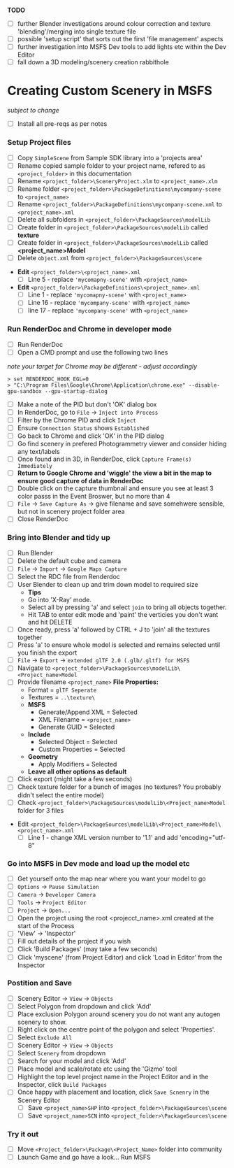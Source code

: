 __TODO__ 
  * [ ] further Blender investigations around colour correction and texture 'blending'/merging into single texture file
  * [ ] possible 'setup script' that sorts out the first 'file management' aspects
  * [ ] further investigation into MSFS Dev tools to add lights etc within the Dev Editor
  * [ ] fall down a 3D modeling/scenery creation rabbithole

# **Creating Custom Scenery in MSFS**
*subject to change*

  * [ ] Install all pre-reqs as per notes 

### Setup Project files
  * [ ] Copy ```SimpleScene``` from Sample SDK library into a 'projects area'
  * [ ] Rename copied sample folder to your project name, refered to as ```<project_folder>``` in this documentation
  * [ ] Rename ```<project_folder>\SceneryProject.xlm``` to ```<project_name>.xlm```
  * [ ] Rename folder ```<project_folder>\PackageDefinitions\mycompany-scene``` to ```<project_name>```
  * [ ] Rename ```<project_folder>\PackageDefinitions\mycompany-scene.xml``` to ```<project_name>.xml```
  * [ ] Delete all subfolders in ```<project_folder>\PackageSources\modelLib```
  * [ ] Create folder in ```<project_folder>\PackageSources\modelLib``` called **texture**
  * [ ] Create folder in ```<project_folder>\PackageSources\modelLib``` called **<project_name>Model**
  * [ ] Delete ```object.xml``` from ```<project_folder>\PackageSources\scene```
  * **Edit**  ```<project_folder>\<project_name>.xml```
    * [ ] Line 5 - replace ```'mycomapny-scene'``` with ```<project_name>```
  * **Edit** ```<project_folder>\PackageDefinitions\<project_name>.xml```
    * [ ] Line 1 - replace ```'mycomapny-scene'``` with ```<project_name>```
    * [ ] Line 16 - replace ```'mycompany-scene'``` with ```<project_name>```
    * [ ] line 17 - replace ```'mycompany-scene'``` with ```<project_name>```

### Run RenderDoc and Chrome in developer mode ###
  * [ ] Run RenderDoc
  * [ ] Open a CMD prompt and use the following two lines

*note your target for Chrome may be different - adjust accordingly*

    > set RENDERDOC_HOOK_EGL=0
    > "C:\Program Files\Google\Chrome\Application\chrome.exe" --disable-gpu-sandbox --gpu-startup-dialog

  * [ ] Make a note of the PID but don't 'OK' dialog box
  * [ ] In RenderDoc, go to ```File``` -> ```Inject into Process```
  * [ ] Filter by the Chrome PID and click ```Inject```
  * [ ] Ensure ```Connection Status``` shows ```Established```
  * [ ] Go back to Chrome and click 'OK' in the PID dialog
  * [ ] Go find scenery in prefered Photogrammetry viewer and consider hiding any text/labels
  * [ ] Once found and in 3D, in RenderDoc, click ```Capture Frame(s) Immediately```
  * [ ] **Return to Google Chrome and 'wiggle' the view a bit in the map to ensure good capture of data in RenderDoc**
  * [ ] Double click on the capture thumbnail and ensure you see at least 3 color passs in the Event Broswer, but no more than 4
  * [ ] ```File``` -> ```Save Capture As``` -> give filename and save somehwere sensible, but not in scenery project folder area
  * [ ] Close RenderDoc

### Bring into Blender and tidy up
  * [ ] Run Blender
  * [ ] Delete the default cube and camera
  * [ ] ```File``` -> ```Import``` -> ```Google Maps Capture```
  * [ ] Select the RDC file from Renderdoc
  * [ ] User Blender to clean up and trim down model to required size
    * **Tips**
    *  Go into 'X-Ray' mode.
    *  Select all by pressing 'a' and select ```join``` to bring all objects together.
    *  Hit TAB to enter edit mode and 'paint' the verticies you don't want and hit DELETE
  * [ ] Once ready, press 'a' followed by CTRL + J to 'join' all the textures together
  * [ ] Press 'a' to ensure whole model is selected and remains selected until you finish the export
  * [ ] ```File``` -> ```Export``` -> ```extended glTF 2.0 (.glb/.gltf) for MSFS```
  * [ ] Navigate to ```<project_folder>\PackageSources\modelLib\<Project_name>Model```
  * [ ] Provide filename ```<project_name>```
    **File Properties:**
    * Format      = ```glTF Seperate```
    * Textures    = ```..\texture\```
    * **MSFS** 
      * Generate/Append XML = Selected
      * XML Filename = ```<project_name>```
      * Generate GUID = Selected
    * **Include**
      * Selected Object = Selected
      * Custom Properties = Selected
    * **Geometry**
      * Apply Modifiers = Selected
    * **Leave all other options as default**
  * [ ] Click export (might take a few seconds)
  * [ ] Check texture folder for a bunch of images (no textures?  You probably didn't select the entire model)
  * [ ] Check ```<project_folder>\PackageSources\modelLib\<Project_name>Model``` folder for 3 files
  * Edit ```<project_folder>\PackageSources\modelLib\<Project_name>Model\<project_name>.xml```
    * [ ] Line 1 - change XML version number to '1.1' and add 'encoding="utf-8"

### Go into MSFS in Dev mode and load up the model etc
  * [ ] Get yourself onto the map near where you want your model to go
  * [ ] ```Options``` -> ```Pause Simulation```
  * [ ] ```Camera``` -> ```Developer Camera```
  * [ ] ```Tools``` -> ```Project Editor```
  * [ ] ```Project``` -> ```Open...```  
  * [ ] Open the project using the root <projecct_name>.xml created at the start of the Process
  * [ ] 'View' -> 'Inspector'
  * [ ] Fill out details of the project if you wish
  * [ ] Click 'Build Packages' (may take a few seconds)
  * [ ] Click 'myscene' (from Project Editor) and click 'Load in Editor' from the Inspector

### Postition and Save
  * [ ] Scenery Editor -> ```View``` -> ```Objects```
  * [ ] Select Polygon from dropdown and click 'Add'
  * [ ] Place exclusion Polygon around scenery you do not want any autogen scenery to show.
  * [ ] Right click on the centre point of the polygon and select 'Properties'. 
  * [ ] Select ```Exclude All```
  * [ ] Scenery Editor -> ```View``` -> ```Objects```
  * [ ] Select ```Scenery``` from dropdown
  * [ ] Search for your model and click 'Add'
  * [ ] Place model and scale/rotate etc using the 'Gizmo' tool
  * [ ] Highlight the top level project name in the Project Editor and in the Inspector, click ```Build Packages```
  * [ ] Once happy with placement and location, click ```Save Scnenry``` in the Scenery Editor
    * [ ] Save ```<project_name>SHP``` into ```<project_folder>\PackageSources\scene```
    * [ ] Save ```<project_name>SCN``` into ```<project_folder>\PackageSources\scene```

### Try it out
  * [ ] Move ```<Project_folder>\Package\<Project_Name>``` folder into community
  * [ ] Launch Game and go have a look...
Run MSFS
